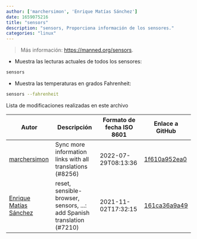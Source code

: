 ```yaml
---
author: ['marchersimon', 'Enrique Matías Sánchez']
date: 1659075216
title: "sensors"
description: "sensors, Proporciona información de los sensores."
categories: "linux"
---
```

> Más información: <https://manned.org/sensors>.

- Muestra las lecturas actuales de todos los sensores:

```bash
sensors
```

- Muestra las temperaturas en grados Fahrenheit:

```bash
sensors --fahrenheit
```
Lista de modificaciones realizadas en este archivo


Autor | Descripción | Formato de fecha ISO 8601 | Enlace a GitHub
------|-----|-----|-----
[marchersimon](mailto:50295997+marchersimon@users.noreply.github.com) | Sync more information links with all translations (#8256) | 2022-07-29T08:13:36 | [1f610a952ea0](https://github.com/tldr-pages/tldr/commit/1f610a952ea0d53e0a1bdbd1246ef81f24db2f3f)
[Enrique Matías Sánchez](mailto:cronopios@gmail.com) | reset, sensible-browser, sensors, ...: add Spanish translation (#7210) | 2021-11-02T17:32:15 | [161ca36a9a49](https://github.com/tldr-pages/tldr/commit/161ca36a9a4933921539786d06f52e104311c634)

